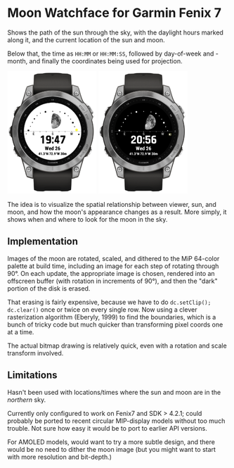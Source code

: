 # Moon Watchface for Garmin Fenix 7

Shows the path of the sun through the sky, with the daylight hours marked along it,
and the current location of the sun and moon.

Below that, the time as `HH:MM` or `HH:MM:SS`, followed by day-of-week and -month,
and finally the coordinates being used for projection.

<p>
<img src="screenshot-day.png" width=203 height=278 alt="Watchface: Day">
<img src="screenshot-night.png" width=203 height=278 alt="Watchface: Night">
</p>

The idea is to visualize the spatial relationship between viewer, sun, and moon, and how
the moon's appearance changes as a result. More simply, it shows when and where to look for the moon
in the sky.


## Implementation

Images of the moon are rotated, scaled, and dithered to the MiP 64-color palette at build time,
including an image for each step of rotating through 90°. On each update, the appropriate image
is chosen, rendered into an offscreen buffer (with rotation in increments of 90°), and then
the "dark" portion of the disk is erased.

That erasing is fairly expensive, because we have to do `dc.setClip(); dc.clear()` once or twice
on every single row. Now using a clever rasterization algorithm (Eberyly, 1999) to find the
boundaries, which is a bunch of tricky code but much quicker than transforming pixel coords
one at a time.

The actual bitmap drawing is relatively quick, even with a rotation and scale transform involved.


## Limitations

Hasn't been used with locations/times where the sun and moon are in the *northern* sky.

Currently only configured to work on Fenix7 and SDK > 4.2.1; could probably be ported to recent
circular MIP-display models without too much trouble. Not sure how easy it would be to port to
earlier API versions.

For AMOLED models, would want to try a more subtle design, and there would be no need to dither
the moon image (but you might want to start with more resolution and bit-depth.)
